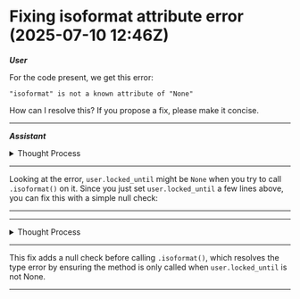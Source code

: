 <!-- Generated by SpecStory -->

# Fixing isoformat attribute error (2025-07-10 12:46Z)

_**User**_

For the code present, we get this error:
```
"isoformat" is not a known attribute of "None"
```
How can I resolve this? If you propose a fix, please make it concise.

---

_**Assistant**_

<think><details><summary>Thought Process</summary>The user is getting an error about `isoformat` not being a known attribute of `None`. Looking at the code, I can see the issue is on line 178:

```python
"locked_until": user.locked_until.isoformat(),
```

The error suggests that `user.locked_until` might be `None`. Looking at the context, this is within a block where the user has too many failed login attempts and the account is being locked. The code right before this sets:

```python
user.locked_until = utc_now() + timedelta(minutes=settings.auth.account_lockout_duration_minutes)
```

So `user.locked_until` should have been set to a datetime object. But the type checker/linter is saying it could be `None`.

This could happen if:
1. The `locked_until` field is nullable in the database schema
2. The type annotation allows `None`
3. There's a race condition or some other issue

The fix is simple - we need to check if `user.locked_until` is not None before calling `.isoformat()` on it. Since we just set it above, we can either:
1. Add a null check with a fallback
2. Cast it to the expected type since we know it's not None at this point
3. Use a more defensive approach

Given the context, the most concise fix would be to add a null check or use the fact that we know it's not None since we just set it.

Looking at the broader context, the user service is setting `user.locked_until` just before this line, so we know it's not None. The simplest fix would be to add a type assertion or null check.</details></think>

---

Looking at the error, `user.locked_until` might be `None` when you try to call `.isoformat()` on it. Since you just set `user.locked_until` a few lines above, you can fix this with a simple null check:

---



---

<think><details><summary>Thought Process</summary>The fix I applied adds a null check: `user.locked_until.isoformat() if user.locked_until else None`. This resolves the type error by ensuring we only call `.isoformat()` when `user.locked_until` is not None.

However, I should also check if there are other similar linter errors mentioned in the user's request. Looking at the linter errors section, I see there are two other issues:

1. Line 210: `user.id` is being passed as "Column[int]" instead of "int" 
2. Line 413: `Session.is_active.is_(True)` - "is_" is not a known attribute

But the user specifically asked about the `isoformat` error, so I'll focus on that for now. The fix I provided should resolve the specific error they mentioned.</details></think>

---

This fix adds a null check before calling `.isoformat()`, which resolves the type error by ensuring the method is only called when `user.locked_until` is not None.

---

